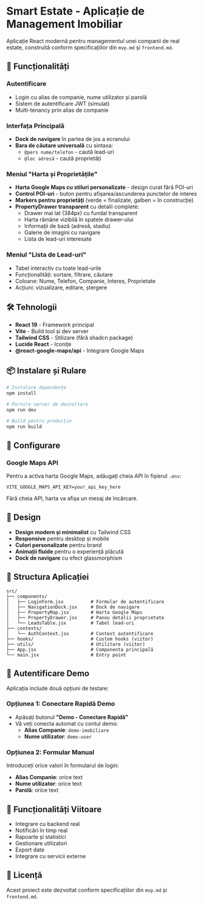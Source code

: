 # Smart Estate - Aplicație de Management Imobiliar

Aplicație React modernă pentru managementul unei companii de real estate, construită conform specificațiilor din `mvp.md` și `frontend.md`.

## 🚀 Funcționalități

### Autentificare
- Login cu alias de companie, nume utilizator și parolă
- Sistem de autentificare JWT (simulat)
- Multi-tenancy prin alias de companie

### Interfața Principală
- **Dock de navigare** în partea de jos a ecranului
- **Bara de căutare universală** cu sintaxa:
  - `@pers nume/telefon` - caută lead-uri
  - `@loc adresă` - caută proprietăți

### Meniul "Harta și Proprietățile"
- **Harta Google Maps cu stiluri personalizate** - design curat fără POI-uri
- **Control POI-uri** - buton pentru afișarea/ascunderea punctelor de interes
- **Markers pentru proprietăți** (verde = finalizate, galben = în construcție)
- **PropertyDrawer transparent** cu detalii complete:
  - Drawer mai lat (384px) cu fundal transparent
  - Harta rămâne vizibilă în spatele drawer-ului
  - Informații de bază (adresă, stadiu)
  - Galerie de imagini cu navigare
  - Lista de lead-uri interesate

### Meniul "Lista de Lead-uri"
- Tabel interactiv cu toate lead-urile
- Funcționalități: sortare, filtrare, căutare
- Coloane: Nume, Telefon, Companie, Interes, Proprietate
- Acțiuni: vizualizare, editare, ștergere

## 🛠️ Tehnologii

- **React 19** - Framework principal
- **Vite** - Build tool și dev server
- **Tailwind CSS** - Stilizare (fără shadcn package)
- **Lucide React** - Iconițe
- **@react-google-maps/api** - Integrare Google Maps

## 📦 Instalare și Rulare

```bash
# Instalare dependențe
npm install

# Pornire server de dezvoltare
npm run dev

# Build pentru producție
npm run build
```

## 🔧 Configurare

### Google Maps API
Pentru a activa harta Google Maps, adăugați cheia API în fișierul `.env`:

```env
VITE_GOOGLE_MAPS_API_KEY=your_api_key_here
```

Fără cheia API, harta va afișa un mesaj de încărcare.

## 🎨 Design

- **Design modern și minimalist** cu Tailwind CSS
- **Responsive** pentru desktop și mobile
- **Culori personalizate** pentru brand
- **Animații fluide** pentru o experiență plăcută
- **Dock de navigare** cu efect glassmorphism

## 📱 Structura Aplicației

```
src/
├── components/
│   ├── LoginForm.jsx          # Formular de autentificare
│   ├── NavigationDock.jsx     # Dock de navigare
│   ├── PropertyMap.jsx        # Harta Google Maps
│   ├── PropertyDrawer.jsx     # Panou detalii proprietate
│   └── LeadsTable.jsx         # Tabel lead-uri
├── contexts/
│   └── AuthContext.jsx        # Context autentificare
├── hooks/                     # Custom hooks (viitor)
├── utils/                     # Utilitare (viitor)
├── App.jsx                    # Componenta principală
└── main.jsx                   # Entry point
```

## 🔐 Autentificare Demo

Aplicația include două opțiuni de testare:

### Opțiunea 1: Conectare Rapidă Demo
- Apăsați butonul **"Demo - Conectare Rapidă"**
- Vă veți conecta automat cu contul demo:
  - **Alias Companie**: `demo-imobiliare`
  - **Nume utilizator**: `demo-user`

### Opțiunea 2: Formular Manual
Introduceți orice valori în formularul de login:
- **Alias Companie**: orice text
- **Nume utilizator**: orice text  
- **Parolă**: orice text

## 🚧 Funcționalități Viitoare

- Integrare cu backend real
- Notificări în timp real
- Rapoarte și statistici
- Gestionare utilizatori
- Export date
- Integrare cu servicii externe

## 📄 Licență

Acest proiect este dezvoltat conform specificațiilor din `mvp.md` și `frontend.md`.
